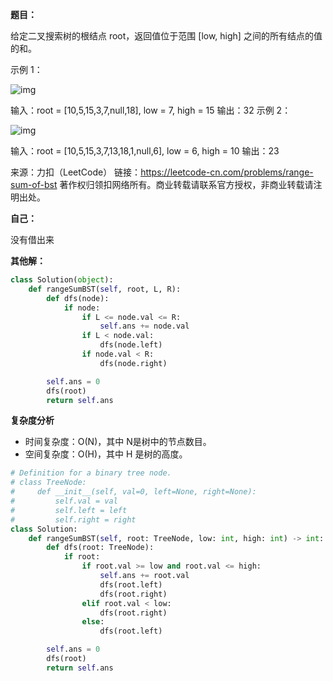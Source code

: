 **题目：**

给定二叉搜索树的根结点 root，返回值位于范围 [low, high] 之间的所有结点的值的和。

 

示例 1：

![img](https://assets.leetcode.com/uploads/2020/11/05/bst1.jpg)

输入：root = [10,5,15,3,7,null,18], low = 7, high = 15
输出：32
示例 2：

![img](https://assets.leetcode.com/uploads/2020/11/05/bst1.jpg)


输入：root = [10,5,15,3,7,13,18,1,null,6], low = 6, high = 10
输出：23

来源：力扣（LeetCode）
链接：https://leetcode-cn.com/problems/range-sum-of-bst
著作权归领扣网络所有。商业转载请联系官方授权，非商业转载请注明出处。



**自己：**

没有借出来



**其他解：**

```python
class Solution(object):
    def rangeSumBST(self, root, L, R):
        def dfs(node):
            if node:
                if L <= node.val <= R:
                    self.ans += node.val
                if L < node.val:
                    dfs(node.left)
                if node.val < R:
                    dfs(node.right)

        self.ans = 0
        dfs(root)
        return self.ans
```

**复杂度分析**

- 时间复杂度：O(N)，其中 N是树中的节点数目。
- 空间复杂度：O(H)，其中 H 是树的高度。



```python
# Definition for a binary tree node.
# class TreeNode:
#     def __init__(self, val=0, left=None, right=None):
#         self.val = val
#         self.left = left
#         self.right = right
class Solution:
    def rangeSumBST(self, root: TreeNode, low: int, high: int) -> int:
        def dfs(root: TreeNode):
            if root:
                if root.val >= low and root.val <= high:
                    self.ans += root.val
                    dfs(root.left)
                    dfs(root.right)
                elif root.val < low:
                    dfs(root.right)
                else:
                    dfs(root.left)

        self.ans = 0
        dfs(root)
        return self.ans
```

